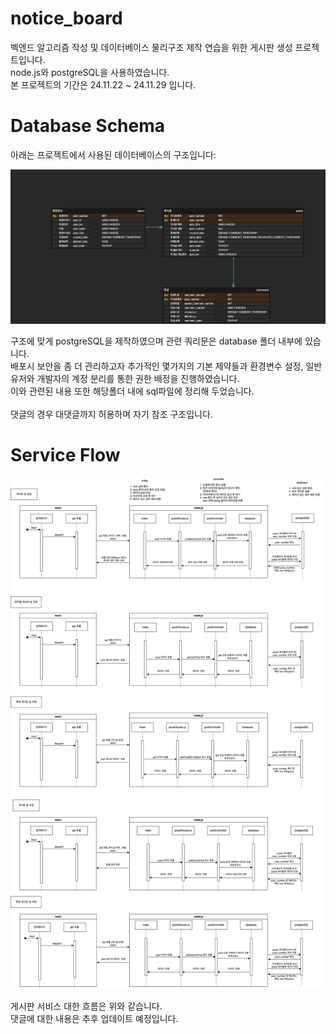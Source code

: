 # notice_board

벡엔드 알고리즘 작성 및 데이터베이스 물리구조 제작 연습을 위한 게시판 생성 프로젝트입니다. <br>
node.js와 postgreSQL을 사용하였습니다. <br>
본 프로젝트의 기간은 24.11.22 ~ 24.11.29 입니다.

# Database Schema

아래는 프로젝트에서 사용된 데이터베이스의 구조입니다:

![Database Schema](./assets/db-schema.png)

구조에 맞게 postgreSQL을 제작하였으며 관련 쿼리문은 database 폴더 내부에 있습니다.<br>
배포시 보안을 좀 더 관리하고자 추가적인 몇가지의 기본 제약들과 환경변수 설정, 일반유저와 개발자의 계정 분리를 통한 권한 배정을 진행하였습니다. <br>
이와 관련된 내용 또한 해당폴더 내에 sql파일에 정리해 두었습니다.<br>
<br>
댓글의 경우 대댓글까지 허용하며 자기 참조 구조입니다. 


# Service Flow

![Service Flow](./assets/service_flow.png)

게시판 서비스 대한 흐름은 위와 같습니다. <br>
댓글에 대한 내용은 추후 업데이트 예정입니다.
